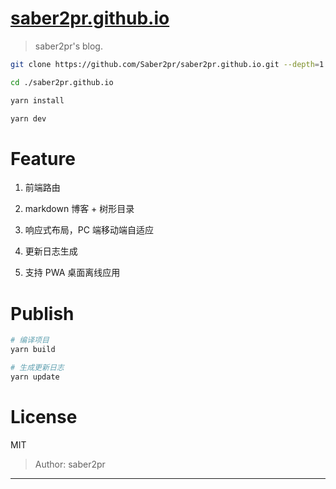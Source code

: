# [saber2pr.github.io](https://saber2pr.github.io/)

> saber2pr's blog.

```bash
git clone https://github.com/Saber2pr/saber2pr.github.io.git --depth=1

cd ./saber2pr.github.io

yarn install

yarn dev
```

# Feature

1. 前端路由

2. markdown 博客 + 树形目录

3. 响应式布局，PC 端移动端自适应

4. 更新日志生成

5. 支持 PWA 桌面离线应用

# Publish

```bash
# 编译项目
yarn build
```

```bash
# 生成更新日志
yarn update
```

# License

MIT

> Author: saber2pr

---
